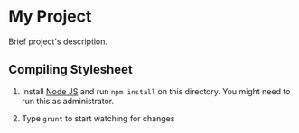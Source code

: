 # My Project

Brief project's description.

## Compiling Stylesheet

1. Install [Node JS](https://nodejs.org/) and run `npm install` on this directory. You might need to run this as administrator.

2. Type `grunt` to start watching for changes